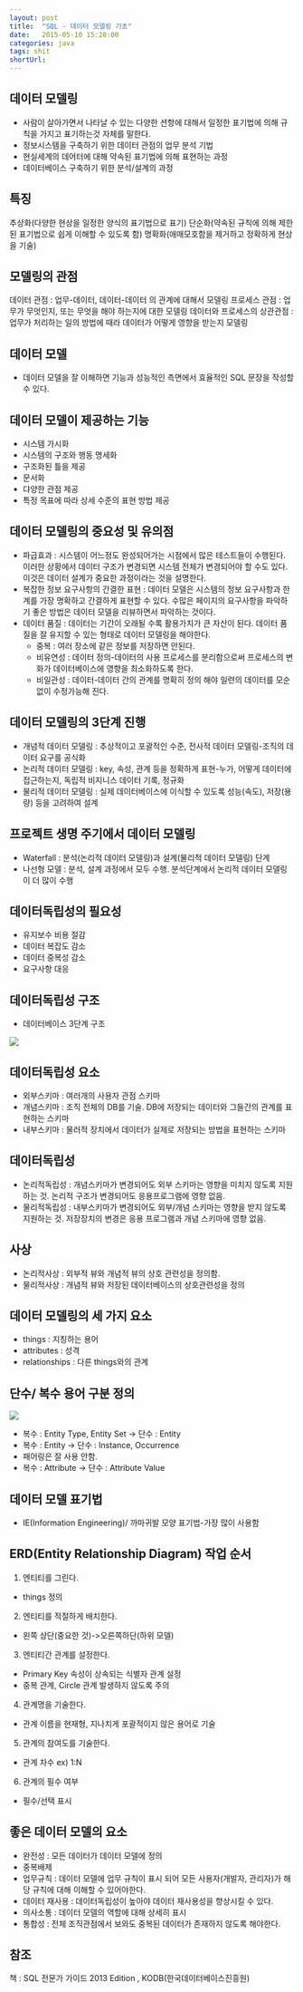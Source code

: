 ```yaml
---
layout: post
title:  "SQL - 데이터 모델링 기초"
date:   2015-05-10 15:28:00
categories: java
tags: shit
shortUrl: 
---
```

데이터 모델링
---------------- 
* 사람이 살아가면서 나타날 수 있는 다양한 션항에 대해서 일정한 표기법에 의해 규칙을 가지고 표기하는것 자체를 말한다.
* 정보시스템을 구축하기 위한 데이터 관점의 업무 분석 기법
* 현실세계의 데어터에 대해 약속된 표기법에 의해 표현하는 과정
* 데이터베이스 구축하기 위한 분석/설계의 과정

특징
---------------- 
추상화(다양한 현상을 일정한 양식의 표기법으로 표기)
단순화(약속된 규칙에 의해 제한된 표기법으로 쉽게 이해할 수 있도록 함)
명확화(애매모호함을 제거하고 정확하게 현상을 기술)

모델링의 관점
---------------- 
데이터 관점 : 업무-데이터, 데이터-데이터 의 관계에 대해서 모델링
프로세스 관점 : 업무가 무엇인지, 또는 무엇을 해야 하는지에 대한 모델링
데이터와 프로세스의 상관관점 : 업무가 처리하는 일의 방법에 때라 데이터가 어떻게 영향을 받는지 모델링

데이터 모델
---------------- 
* 데이터 모델을 잘 이해하면 기능과 성능적인 측면에서 효율적인 SQL 문장을 작성할 수 있다.

데이터 모델이 제공하는 기능
---------------- 
* 시스템 가시화
* 시스템의 구조와 행동 명세화
* 구조화된 틀을 제공
* 문서화
* 댜양한 관점 제공
* 특정 목표에 따라 상세 수준의 표현 방법 제공

데이터 모델링의 중요성 및 유의점
---------------- 
* 파급효과 : 시스템이 어느정도 완성되어가는 시점에서 많은 테스트들이 수행된다. 이러한 상황에서 데이터 구조가 변경되면 시스템 전체가 변경되어야 할 수도 있다. 이것은 데이터 설계가 중요한 과정이라는 것을 설명한다.
* 복잡한 정보 요구사항의 간결한 표현 : 데이터 모델은 시스템의 정보 요구사항과 한계를 가장 명확하고 간결하게 표현할 수 있다. 수많은 페이지의 요구사항을 파악하기 좋은 방법은 데이터 모델을 리뷰하면서 파악하는 것이다.
* 데이터 품질 : 데이터는 기간이 오래될 수록 활용가치가 큰 자산이 된다. 데이터 품질을 잘 유지할 수 있는 형태로 데이터 모델링을 해야한다.
	* 중복 : 여러 장소에 같은 정보를 저장하면 안된다.
	* 비유연성 : 데이터 정의-데이터의 사용 프로세스를 분리함으로써 프로세스의 변화가 데이터베이스에 영향을 최소화하도록 한다.
	* 비일관성 : 데이터-데이터 간의 관계를 명확히 정의 해야 일련의 데이터를 모순 없이 수정가능해 진다.

데이터 모델링의 3단계 진행
---------------- 
* 개념적 데이터 모델링 : 추상적이고 포괄적인 수준, 전사적 데이터 모델링-조직의 데이터 요구를 공식화
* 논리적 데이터 모델링 : key, 속성, 관계 등을 정확하게 표현-누가, 어떻게 데이터에 접근하는지, 독립적 비지니스 데이터 기록, 정규화
* 물리적 데이터 모델링 : 실제 데이터베이스에 이식할 수 있도록 성능(속도), 저장(용량) 등을 고려하여 설계

프로젝트 생명 주기에서 데이터  모델링
---------------- 
* Waterfall : 분석(논리적 데이터 모델링)과 설계(물리적 데이터 모델링) 단계
* 나선형 모델 : 분석, 설계 과정에서 모두 수행. 분석단계에서 논리적 데이터 모델링이 더 많이 수행



데이터독립성의 필요성
---------------- 
* 유지보수 비용 절감
* 데이터 복잡도 감소
* 데이터 중복성 감소
* 요구사항 대응

데이터독립성 구조
---------------- 
* 데이터베이스 3단계 구조

![](/img/dataDependency.jpg)

데이터독립성 요소
---------------- 
* 외부스키마 : 여러개의 사용자 관점 스키마
* 개념스키마 : 조직 전체의 DB를 기술. DB에 저장되는 데이터와 그들간의 관계를 표현하는 스키마
* 내부스키마 : 물러적 장치에서 데이터가 실제로 저장되는 방법을 표현하는 스키마

데이터독립성 
---------------- 
* 논리적독립성 : 개념스키마가 변경되어도 외부 스키마는 영향을 미치지 않도록 지원하는 것. 논리적 구조가 변경되어도 응용프로그램에 영향 없음.
* 물리적독립성 : 내부스키마가 변경되어도 외부/개념 스키마는 영향을 받지 않도록 지원하는 것. 저장장치의 변경은 응용 프로그램과 개념 스키마에 영향 없음.

사상
---------------- 
* 논리적사상 : 외부적 뷰와 개념적 뷰의 상호 관련성을 정의함.
* 물리적사상 : 개념적 뷰와 저장된 데이터베이스의 상호관련성을 정의


데이터 모델링의 세 가지 요소
---------------- 
* things : 지칭하는 용어
* attributes : 성격
* relationships : 다른 things와의 관계

단수/ 복수 용어 구분 정의
---------------- 

![](/img/termsName.jpg)

* 복수 : Entity Type, Entity Set -> 단수 : Entity
* 복수 : Entity -> 단수 : Instance, Occurrence
* 패어링은 잘 사용 안함.
* 복수 : Attribute -> 단수 : Attribute Value

데이터 모델 표기법
---------------- 

* IE(Information Engineering)/ 까마귀발 모양 표기법-가장 많이 사용함

ERD(Entity Relationship Diagram) 작업 순서
---------------- 
1. 엔티티를 그린다.
* things 정의

2. 엔티티를 적절하게 배치한다.
* 왼쪽 상단(중요한 것)->오른쪽하단(하위 모델)

3. 엔티티간 관계를 설정한다.
* Primary Key 속성이 상속되는 식별자 관계 설정
* 중복 관계, Circle 관계 발생하지 않도록 주의

4. 관계명을 기술한다.
* 관계 이름을 현재형, 지나치게 포괄적이지 않은 용어로 기술

5. 관계의 참여도를 기술한다.
* 관계 차수 ex) 1:N

6. 관계의 필수 여부 
* 필수/선택 표시


좋은 데이터 모델의 요소
---------------- 
* 완전성 : 모든 데이터가 데이터 모델에 정의
* 중복배제 
* 업무규칙 : 데이터 모델에 업무 규칙이 표시 되어 모든 사용자(개발자, 관리자)가 해당 규칙에 대해 이해할 수 있어야한다.
* 데이터 재사용 : 데이터독립성이 높아야 데이터 재사용성을 향상시킬 수 있다.
* 의사소통 : 데이터 모델의 역할에 대해 상세히 표시
* 통합성 : 전체 조직관점에서 보와도 중복된 데이터가 존재하지 않도록 해야한다.


참조
---------------- 
책 : SQL 전문가 가이드 2013 Edition , KODB(한국데이터베이스진흥원)

